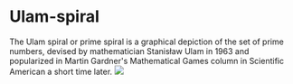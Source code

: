 # Ulam-spiral

The Ulam spiral or prime spiral is a graphical depiction of the set of prime numbers, devised by mathematician Stanisław Ulam in 1963 and popularized in Martin Gardner's Mathematical Games column in Scientific American a short time later.
<img src="https://i.discogs.com/YT0bLnzNDcrYOLmVefm6qnC0HqpIviD04PXa-yKA_5Y/rs:fit/g:sm/q:90/h:600/w:600/czM6Ly9kaXNjb2dz/LWRhdGFiYXNlLWlt/YWdlcy9SLTE0Mjcw/MTc4LTE1NzExNDU3/ODAtMzQ4NC5qcGVn.jpeg">